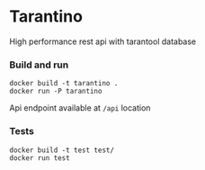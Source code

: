 # Tarantino
High performance rest api with tarantool database

### Build and run
```
docker build -t tarantino .
docker run -P tarantino
```
Api endpoint available at `/api` location

### Tests
```
docker build -t test test/
docker run test
```

